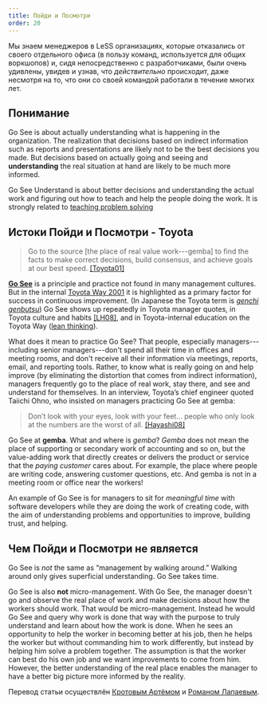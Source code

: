 ```yaml
---
title: Пойди и Посмотри
order: 20
---
```


Мы знаем менеджеров в LeSS организациях, которые отказались от своего отдельного офиса (в пользу команд, используется для общих воркшопов) и, сидя непосредственно с разработчиками, были очень удивлены, увидев и узнав, что *действительно* происходит, даже несмотря на то, что они со своей командой работали в течение многих лет.

## Понимание

Go See is about actually understanding what is happening in the organization. The realization that decisions based on indirect information such as reports and presentations are likely not to be the best decisions you made. But decisions based on actually going and seeing and **understanding** the real situation at hand are likely to be much more informed.

Go See Understand is about better decisions and understanding the actual work and figuring out how to teach and help the people doing the work. It is strongly related to [teaching problem solving](teaching_problem_solving.html)

## Истоки Пойди и Посмотри - Toyota

> Go to the source [the place of real value work---gemba] to find the facts to make correct decisions, build consensus, and achieve goals at our best speed. [[Toyota01]](http://www.toyota-global.com/innovation/vision/)

[**Go See**](https://en.wikipedia.org/wiki/Genchi_Genbutsu) is a principle and practice not found in many management cultures. But in the internal [Toyota Way 2001](http://www.toyota-global.com/company/history_of_toyota/75years/data/conditions/philosophy/toyotaway2001.html) it is highlighted as a primary factor for success in continuous improvement. (In Japanese the Toyota term is [*genchi genbutsu*](https://en.wikipedia.org/wiki/Genchi_Genbutsu)) Go See shows up repeatedly in Toyota manager quotes, in Toyota culture and habits [[LH08]](http://www.amazon.com/Toyota-Culture-Heart-Soul-Way-ebook/dp/B0062Y5VGQ/ref=sr_1_1?ie=UTF8&qid=1413987082&sr=8-1&keywords=Toyota+Culture), and in Toyota-internal education on the Toyota Way ([lean thinking](../principles/lean-thinking.html)).

What does it mean to practice Go See? That people, especially managers---including senior managers---don't spend all their time in offices and meeting rooms, and don't receive all their information via meetings, reports, email, and reporting tools. Rather, to know what is really going on and help improve (by eliminating the distortion that comes from indirect information), managers frequently go to the place of real work, stay there, and see and understand for themselves. In an interview, Toyota’s chief engineer quoted Taiichi Ohno, who insisted on managers practicing Go See at gemba:

> Don’t look with your eyes, look with your feet… people who only look at the numbers are the worst of all. [[Hayashi08]](http://gembapantarei.com/2008/08/toyotas_top_engineer_on_how_to_develop_thinking_pe/)

Go See at **gemba**. What and where is *gemba*? *Gemba* does not mean the place of supporting or secondary work of accounting and so on, but the value-adding work that directly creates or delivers the product or service that the *paying customer* cares about. For example, the place where people are writing code, answering customer questions, etc. And gemba is not in a meeting room or office near the workers!

An example of Go See is for managers to sit for *meaningful time* with software developers while they are doing the work of creating code, with the aim of understanding problems and opportunities to improve, building trust, and helping.

## Чем Пойди и Посмотри не является

Go See is *not* the same as “management by walking around.” Walking around only gives superficial understanding. Go See takes time.

Go See is also **not** micro-management. With Go See, the manager doesn't go and observe the real place of work and make decisions about how the workers should work. That would be micro-management. Instead he would Go See and query why work is done that way with the purpose to truly understand and learn about how the work is done. When he sees an opportunity to help the worker in becoming better at his job, then he helps the worker but without commanding him to work differently, but instead by helping him solve a problem together. The assumption is that the worker can best do his own job and we want improvements to come from him. However, the better understanding of the real place enables the manager to have a better big picture more informed by the reality.

Перевод статьи осуществлён [Кротовым Артёмом](https://www.facebook.com/artem.v.krotov) и [Романом Лапаевым](https://www.linkedin.com/in/romanlapaev).
